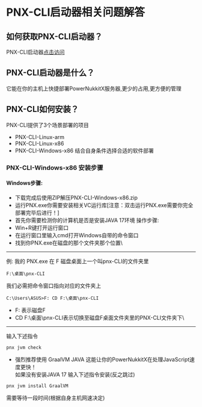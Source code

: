 # PNX-CLI启动器相关问题解答
## 如何获取PNX-CLI启动器？
PNX-CLI启动器[点击访问](https://github.com/PowerNukkitX/PNX-CLI/actions)
## PNX-CLI启动器是什么？
它能在你的主机上快捷部署PowerNukkitX服务器,更少的占用,更方便的管理
## PNX-CLI如何安装？
PNX-CLI提供了3个场景部署的项目
- PNX-CLI-Linux-arm
- PNX-CLI-Linux-x86
- PNX-CLI-Windows-x86
结合自身条件选择合适的软件部署
### PNX-CLI-Windows-x86 安装步骤
#### Windows步骤:
- 下载完成后使用ZIP解压PNX-CLI-Windows-x86.zip
- 运行PNX.exe你需要安装相关VC运行库[注意：双击运行PNX.exe需要你完全部署完毕后进行！]
- 首先你需要检测你的计算机是否是安装JAVA 17环境
操作步骤:
- Win+R键打开运行窗口
- 在运行窗口里输入cmd打开Windows自带的命令窗口
- 找到你PNX.exe在磁盘的那个文件夹那个位置\
----
例:
我的 PNX.exe 在 F 磁盘桌面上一个叫pnx-CLI的文件夹里
```
F:\桌面\pnx-CLI
```
我们必需把命令窗口指向对应的文件夹上
```
C:\Users\ASUS>F: CD F:\桌面\pnx-CLI
```
- F: 表示磁盘F 
- CD F:\桌面\pnx-CLI表示切换至磁盘F桌面文件夹里的PNX-CLI文件夹下\
----
输入下述指令
```
pnx jvm check
```
- 强烈推荐使用 GraalVM JAVA 这能让你的PowerNukkitX在处理JavaScript速度更快！\
如果没有安装JAVA 17 输入下述指令安装(反之跳过)
```
pnx jvm install GraalVM
```
需要等待一段时间(根据自身主机网速决定)

